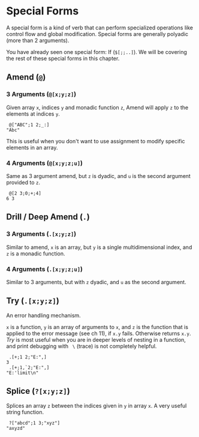 # Special Forms

A special form is a kind of verb that can perform specialized operations like control flow and global 
modification.
Special forms are generally polyadic (more than 2 arguments).

You have already seen one special form: If (`$[;;..]`). We will be covering the rest of these special forms in this chapter.

## Amend (`@`)

### 3 Arguments (`@[x;y;z]`)

Given array `x`, indices `y` and monadic function `z`, Amend will apply `z` to the elements at indices `y`.

```
 @["ABC";1 2;_:]
"Abc"
```

This is useful when you don't want to use assignment to modify specific elements in an array.

### 4 Arguments (`@[x;y;z;u]`)

Same as 3 argument amend, but `z` is dyadic, and `u` is the second argument provided to `z`.
```
 @[2 3;0;+;4]
6 3
```

## Drill / Deep Amend (`.`)

### 3 Arguments (`.[x;y;z]`)

Similar to amend, `x` is an array, but `y` is a single multidimensional index, and `z` is a monadic function.

### 4 Arguments (`.[x;y;z;u]`)

Similar to 3 arguments, but with `z` dyadic, and `u` as the second argument.

## Try (`.[x;y;z]`)

An error handling mechanism.

`x` is a function, `y` is an array of arguments to `x`, and `z` is the function that is applied to the error message (see ch 11), if `x.y` fails.
Otherwise returns `x.y`. *Try* is most useful when you are in deeper levels of nesting in a function, and print debugging with ` \` (trace) is not
completely helpful.

```
 .[+;1 2;"E:",]
3
 .[+;1,`2;"E:",]
"E:'limit\n"
```

## Splice (`?[x;y;z]`)

Splices an array `z` between the indices given in `y` in array `x`. A very useful string function.

```
 ?["abcd";1 3;"xyz"]
"axyzd"
```
